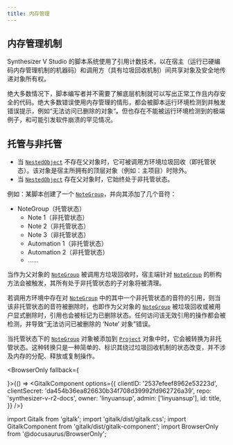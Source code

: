 ```yaml
---
title: 内存管理
---
```


## 内存管理机制

Synthesizer V Studio 的脚本系统使用了引用计数技术，以在宿主（运行已硬编码内存管理机制的机器码）和调用方（具有垃圾回收机制）间共享对象及安全地传递对象所有权。

绝大多数情况下，脚本编写者并不需要了解底层机制就可以写出正常工作且内存安全的代码。绝大多数错误使用内存管理的情形，都会被脚本运行环境检测到并触发错误提示，例如“无法访问已删除的对象“。但也存在不能被运行环境检测到的极端例子，和可能引发软件崩溃的罕见情况。

## 托管与非托管

* 当 [`NestedObject`](../classes/nested_object.md) 不存在父对象时，它可被调用方环境垃圾回收（即托管状态）。该对象是宿主所拥有的顶层对象（例如：主项目）时除外。
* 当 [`NestedObject`](../classes/nested_object.md) 存在父对象时，它始终处于非托管状态。

例如：某脚本创建了一个 [`NoteGroup`](../classes/note_group.md)，并向其添加了几个音符：

* NoteGroup（托管状态）
    * Note 1（非托管状态）
    * Note 2（非托管状态）
    * Note 3（非托管状态）
    * Automation 1（非托管状态）
    * Automation 2（非托管状态）
    * ......

当作为父对象的 [`NoteGroup`](../classes/note_group.md) 被调用方垃圾回收时，宿主端针对 [`NoteGroup`](../classes/note_group.md) 的析构方法会被触发，其所有处于非托管状态的子对象将被清理。

若调用方环境中存在对 [`NoteGroup`](../classes/note_group.md) 中的其中一个非托管状态的音符的引用，则当该非托管状态的音符被删除时，也即作为父对象的 [`NoteGroup`](../classes/note_group.md) 被垃圾回收或被用户显式删除时，引用也会被标记为已删除状态。任何访问该无效引用的操作都会被检测，并导致“无法访问已被删除的 ‘Note’ 对象”错误。

当托管状态下的 [`NoteGroup`](../classes/note_group.md) 对象被添加到 [`Project`](../classes/project.md) 对象中时，它会被转换为非托管状态。这种转换只是一种简单的、标识其绕过垃圾回收机制的状态改变，并不涉及内存的分配、释放或复制操作。

<BrowserOnly fallback={<div></div>}>{() => <GitalkComponent options={{
    clientID: '2537efeef8962e53223d',
    clientSecret: 'da454b36ea826630b34f708d39992fd962726a39',
    repo: 'synthesizer-v-r2-docs',
    owner: 'linyuansup',
    admin: ['linyuansup'],
    id: title,
    }} />}
</BrowserOnly>

import Gitalk from 'gitalk';
import 'gitalk/dist/gitalk.css';
import GitalkComponent from 'gitalk/dist/gitalk-component';
import BrowserOnly from '@docusaurus/BrowserOnly';